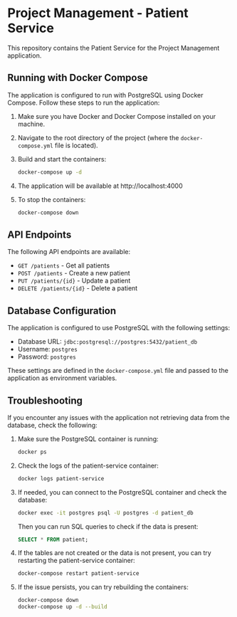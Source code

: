 # Project Management - Patient Service

This repository contains the Patient Service for the Project Management application.

## Running with Docker Compose

The application is configured to run with PostgreSQL using Docker Compose. Follow these steps to run the application:

1. Make sure you have Docker and Docker Compose installed on your machine.

2. Navigate to the root directory of the project (where the `docker-compose.yml` file is located).

3. Build and start the containers:
   ```bash
   docker-compose up -d
   ```

4. The application will be available at http://localhost:4000

5. To stop the containers:
   ```bash
   docker-compose down
   ```

## API Endpoints

The following API endpoints are available:

- `GET /patients` - Get all patients
- `POST /patients` - Create a new patient
- `PUT /patients/{id}` - Update a patient
- `DELETE /patients/{id}` - Delete a patient

## Database Configuration

The application is configured to use PostgreSQL with the following settings:

- Database URL: `jdbc:postgresql://postgres:5432/patient_db`
- Username: `postgres`
- Password: `postgres`

These settings are defined in the `docker-compose.yml` file and passed to the application as environment variables.

## Troubleshooting

If you encounter any issues with the application not retrieving data from the database, check the following:

1. Make sure the PostgreSQL container is running:
   ```bash
   docker ps
   ```

2. Check the logs of the patient-service container:
   ```bash
   docker logs patient-service
   ```

3. If needed, you can connect to the PostgreSQL container and check the database:
   ```bash
   docker exec -it postgres psql -U postgres -d patient_db
   ```
   
   Then you can run SQL queries to check if the data is present:
   ```sql
   SELECT * FROM patient;
   ```

4. If the tables are not created or the data is not present, you can try restarting the patient-service container:
   ```bash
   docker-compose restart patient-service
   ```

5. If the issue persists, you can try rebuilding the containers:
   ```bash
   docker-compose down
   docker-compose up -d --build
   ```